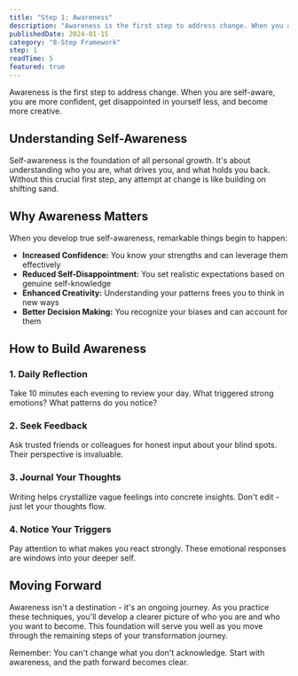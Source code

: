 ```yaml
---
title: "Step 1: Awareness"
description: "Awareness is the first step to address change. When you are self-aware, you are more confident, get disappointed in yourself less, and become more creative."
publishedDate: 2024-01-15
category: "8-Step Framework"
step: 1
readTime: 5
featured: true
---
```


Awareness is the first step to address change. When you are self-aware, you are more confident, get disappointed in yourself less, and become more creative.

## Understanding Self-Awareness

Self-awareness is the foundation of all personal growth. It's about understanding who you are, what drives you, and what holds you back. Without this crucial first step, any attempt at change is like building on shifting sand.

## Why Awareness Matters

When you develop true self-awareness, remarkable things begin to happen:

- **Increased Confidence:** You know your strengths and can leverage them effectively
- **Reduced Self-Disappointment:** You set realistic expectations based on genuine self-knowledge
- **Enhanced Creativity:** Understanding your patterns frees you to think in new ways
- **Better Decision Making:** You recognize your biases and can account for them

## How to Build Awareness

### 1. Daily Reflection
Take 10 minutes each evening to review your day. What triggered strong emotions? What patterns do you notice?

### 2. Seek Feedback
Ask trusted friends or colleagues for honest input about your blind spots. Their perspective is invaluable.

### 3. Journal Your Thoughts
Writing helps crystallize vague feelings into concrete insights. Don't edit - just let your thoughts flow.

### 4. Notice Your Triggers
Pay attention to what makes you react strongly. These emotional responses are windows into your deeper self.

## Moving Forward

Awareness isn't a destination - it's an ongoing journey. As you practice these techniques, you'll develop a clearer picture of who you are and who you want to become. This foundation will serve you well as you move through the remaining steps of your transformation journey.

Remember: You can't change what you don't acknowledge. Start with awareness, and the path forward becomes clear.